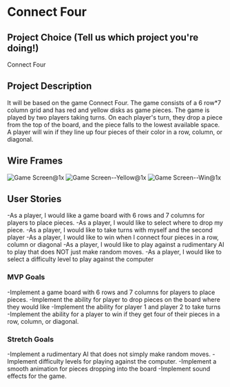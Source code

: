 # Connect Four

## Project Choice (Tell us which project you're doing!)
> 
Connect Four

## Project Description
> 
It will be based on the game Connect Four. The game consists of a 6 row*7 column grid and has red and yellow disks as game pieces. The game is played by two players taking turns. On each player's turn, they drop a piece from the top of the board, and the piece falls to the lowest available space. A player will win if they line up four pieces of their color in a row, column, or diagonal.


## Wire Frames
> 
![Game Screen@1x](https://media.git.generalassemb.ly/user/46786/files/eb4a7fe2-a5b7-403b-969d-6a7116e4c5ba)
![Game Screen--Yellow@1x](https://media.git.generalassemb.ly/user/46786/files/bf59cd55-94c8-4239-ac37-9e367076469d)
![Game Screen--Win@1x](https://media.git.generalassemb.ly/user/46786/files/62581b94-e41e-4e69-b958-04c2f4af8aa5)



## User Stories

-As a player, I would like a game board with 6 rows and 7 columns for players to place pieces.
-As a player, I would like to select where to drop my piece.
-As a player, I would like to take turns with myself and the second player
-As a player, I would like to win when I connect four pieces in a row, column or diagonal
-As a player, I would like to play against a rudimentary AI to play that does NOT just make random moves.
-As a player, I would like to select a difficulty level to play against the computer


### MVP Goals
-Implement a game board with 6 rows and 7 columns for players to place pieces.
-Implement the ability for player to drop pieces on the board where they would like
-Implement the ability for player 1 and player 2 to take turns
-Implement the ability for a player to win if they get four of their pieces in a row, column, or diagonal.


### Stretch Goals
-Implement a rudimentary AI that does not simply make random moves.
-Implement difficulty levels for playing against the computer.
-Implement a smooth animation for pieces dropping into the board
-Implement sound effects for the game.
